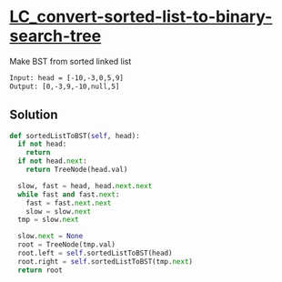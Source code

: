 # [LC_convert-sorted-list-to-binary-search-tree](https://leetcode.com/problems/convert-sorted-list-to-binary-search-tree)

Make BST from sorted linked list

```txt
Input: head = [-10,-3,0,5,9]
Output: [0,-3,9,-10,null,5]
```

## Solution

```py
def sortedListToBST(self, head):
  if not head:
    return
  if not head.next:
    return TreeNode(head.val)

  slow, fast = head, head.next.next
  while fast and fast.next:
    fast = fast.next.next
    slow = slow.next
  tmp = slow.next

  slow.next = None
  root = TreeNode(tmp.val)
  root.left = self.sortedListToBST(head)
  root.right = self.sortedListToBST(tmp.next)
  return root
```
